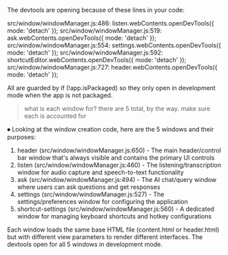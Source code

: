 The devtools are opening because of these lines in your code:

  src/window/windowManager.js:486: listen.webContents.openDevTools({ mode:
   'detach' });
  src/window/windowManager.js:519: ask.webContents.openDevTools({ mode: 
  'detach' });
  src/window/windowManager.js:554: settings.webContents.openDevTools({ 
  mode: 'detach' });
  src/window/windowManager.js:592:
  shortcutEditor.webContents.openDevTools({ mode: 'detach' });
  src/window/windowManager.js:727: header.webContents.openDevTools({ mode:
   'detach' });

  All are guarded by if (!app.isPackaged) so they only open in development
   mode when the app is not packaged.

> what is each window for? there are 5 total, by the way. 
  make sure each is accounted for

⏺ Looking at the window creation code, here are the 5 windows
   and their purposes:

  1. header (src/window/windowManager.js:650) - The main
  header/control bar window that's always visible and
  contains the primary UI controls
  2. listen (src/window/windowManager.js:460) - The
  listening/transcription window for audio capture and
  speech-to-text functionality
  3. ask (src/window/windowManager.js:494) - The AI
  chat/query window where users can ask questions and get
  responses
  4. settings (src/window/windowManager.js:527) - The
  settings/preferences window for configuring the application
  5. shortcut-settings (src/window/windowManager.js:560) - A
  dedicated window for managing keyboard shortcuts and hotkey
   configurations

  Each window loads the same base HTML file (content.html or
  header.html) but with different view parameters to render
  different interfaces. The devtools open for all 5 windows
  in development mode.
